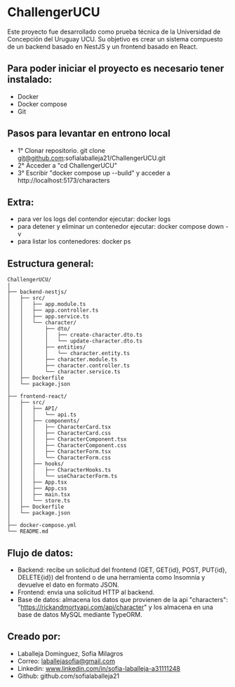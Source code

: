 # ChallengerUCU

Este proyecto fue desarrollado como prueba técnica de la Universidad de Concepción del Uruguay UCU. 
Su objetivo es crear un sistema compuesto de un backend basado en NestJS y un frontend basado en React.

## Para poder iniciar el proyecto es necesario  tener instalado: 
- Docker
- Docker compose
- Git

## Pasos para levantar en entrono local
- 1° Clonar repositorio. git clone git@github.com:sofialaballeja21/ChallengerUCU.git
- 2° Acceder a "cd ChallengerUCU"
- 3° Escribir "docker compose up --build" y acceder a http://localhost:5173/characters

## Extra:
 - para ver los logs del contendor ejecutar: docker logs <nombre del contendor>
 - para detener y eliminar un contenedor ejecutar: docker compose down -v
 - para listar los contenedores: docker ps


## Estructura general: 
```text
ChallengerUCU/
│
├── backend-nestjs/
│   ├── src/
│   │   ├── app.module.ts
│   │   ├── app.controller.ts
│   │   ├── app.service.ts
│   │   └── character/
│   │       ├── dto/
│   │       │   ├── create-character.dto.ts
│   │       │   └── update-character.dto.ts
│   │       ├── entities/
│   │       │   └── character.entity.ts
│   │       ├── character.module.ts
│   │       ├── character.controller.ts
│   │       └── character.service.ts
│   ├── Dockerfile
│   └── package.json
│
├── frontend-react/
│   ├── src/
│   │   ├── API/
│   │   │   └── api.ts
│   │   ├── components/
│   │   │   ├── CharacterCard.tsx
│   │   │   ├── CharacterCard.css
│   │   │   ├── CharacterComponent.tsx
│   │   │   ├── CharacterComponent.css
│   │   │   ├── CharacterForm.tsx
│   │   │   └── CharacterForm.css
│   │   ├── hooks/
│   │   │   ├── CharacterHooks.ts
│   │   │   └── useCharacterForm.ts
│   │   ├── App.tsx
│   │   ├── App.css
│   │   ├── main.tsx
│   │   └── store.ts
│   ├── Dockerfile
│   └── package.json
│
├── docker-compose.yml
└── README.md
```

## Flujo de datos:
- Backend: recibe un solicitud del frontend (GET, GET{id}, POST, PUT{id}, DELETE{id}) del frontend o de una herramienta como Insomnia y devuelve el dato en formato JSON. 
- Frontend: envia una solicitud HTTP al backend.
- Base de datos: almacena los datos que provienen de la api 
"characters": "https://rickandmortyapi.com/api/character" y los almacena en una base de datos MySQL mediante TypeORM.

## Creado por:
- Laballeja Dominguez, Sofia Milagros
- Correo: laballejasofia@gmail.com
- Linkedin: www.linkedin.com/in/sofia-laballeja-a31111248
- Github: github.com/sofialaballeja21